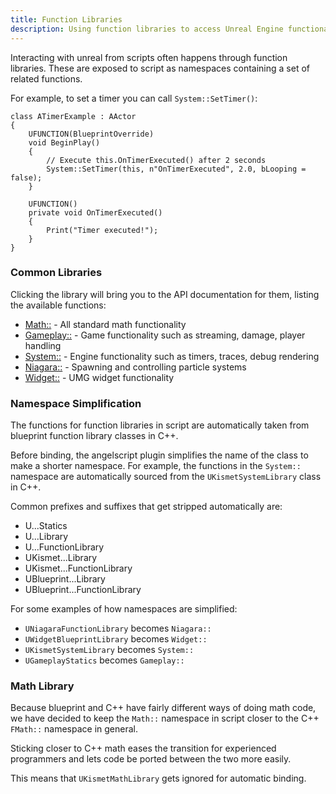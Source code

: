 ```yaml
---
title: Function Libraries
description: Using function libraries to access Unreal Engine functionality
---
```


Interacting with unreal from scripts often happens through function libraries.
These are exposed to script as namespaces containing a set of related functions.

For example, to set a timer you can call `System::SetTimer()`:

```angelscript
class ATimerExample : AActor
{
    UFUNCTION(BlueprintOverride)
    void BeginPlay()
    {
        // Execute this.OnTimerExecuted() after 2 seconds
        System::SetTimer(this, n"OnTimerExecuted", 2.0, bLooping = false);
    }

    UFUNCTION()
    private void OnTimerExecuted()
    {
        Print("Timer executed!");
    }
}
```

### Common Libraries

Clicking the library will bring you to the API documentation for them, listing the available functions:

- [Math::](/api/index.html#CClass:Math) - All standard math functionality
- [Gameplay::](/api/index.html#CClass:Gameplay) - Game functionality such as streaming, damage, player handling
- [System::](/api/index.html#CClass:System) - Engine functionality such as timers, traces, debug rendering
- [Niagara::](/api/index.html#CClass:Niagara) - Spawning and controlling particle systems
- [Widget::](/api/index.html#CClass:Widget) - UMG widget functionality

### Namespace Simplification

The functions for function libraries in script are automatically taken from blueprint function library classes in C++.

Before binding, the angelscript plugin simplifies the name of the class to make a shorter namespace.
For example, the functions in the `System::` namespace are automatically sourced from the `UKismetSystemLibrary` class in C++.

Common prefixes and suffixes that get stripped automatically are:

- U...Statics
- U...Library
- U...FunctionLibrary
- UKismet...Library
- UKismet...FunctionLibrary
- UBlueprint...Library
- UBlueprint...FunctionLibrary

For some examples of how namespaces are simplified:

- `UNiagaraFunctionLibrary` becomes `Niagara::`
- `UWidgetBlueprintLibrary` becomes `Widget::`
- `UKismetSystemLibrary` becomes `System::`
- `UGameplayStatics` becomes `Gameplay::`

### Math Library

Because blueprint and C++ have fairly different ways of doing math code, we have decided to keep the `Math::` namespace in script closer to the C++ `FMath::` namespace in general.

Sticking closer to C++ math eases the transition for experienced programmers and lets code be ported between the two more easily.

This means that `UKismetMathLibrary` gets ignored for automatic binding.
